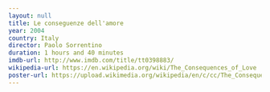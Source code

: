 ```yaml
---
layout: null
title: Le conseguenze dell'amore
year: 2004
country: Italy
director: Paolo Sorrentino
duration: 1 hours and 40 minutes
imdb-url: http://www.imdb.com/title/tt0398883/
wikipedia-url: https://en.wikipedia.org/wiki/The_Consequences_of_Love
poster-url: https://upload.wikimedia.org/wikipedia/en/c/cc/The_Consequences_of_Love_%28poster%29.jpg
---
```

